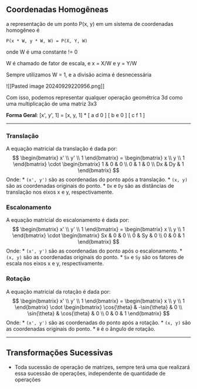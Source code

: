 
## Coordenadas Homogêneas

a representação de um ponto P(x, y) em um sistema de coordenadas homogêneo é
	
	P(x * W, y * W, W) = P(X, Y, W)

onde W é uma constante != 0 

W é chamado de fator de escala, e x = X/W e y = Y/W

Sempre utilizamos W = 1, e a divisão acima é desnecessária

![[Pasted image 20240929220956.png]]

Com isso, podemos representar qualquer operação geométrica 3d como uma multiplicação de uma matriz 3x3 

**Forma Geral**:  [x', y', 1] = [x, y, 1] *   [ a  d 0 ]
							[ b  e 0 ]
							[ c   f 1 ]


--- 
### Translação

A equação matricial da translação é dada por: $$ \begin{bmatrix} x' \\ y' \\ 1 \end{bmatrix} = \begin{bmatrix} x \\ y \\ 1 \end{bmatrix} \cdot \begin{bmatrix} 1 & 0 & 0 \\ 0 & 1 & 0 \\ Dx & Dy & 1 \end{bmatrix} $$
Onde: * `(x', y')` são as coordenadas do ponto após a translação. * `(x, y)` são as coordenadas originais do ponto. * `Dx` e `Dy` são as distâncias de translação nos eixos x e y, respectivamente.


### Escalonamento

A equação matricial do escalonamento é dada por: $$ \begin{bmatrix} x' \\ y' \\ 1 \end{bmatrix} = \begin{bmatrix} x \\ y \\ 1 \end{bmatrix} \cdot \begin{bmatrix} Sx & 0 & 0 \\ 0 & Sy & 0 \\ 0 & 0 & 1 \end{bmatrix} $$ Onde: * `(x', y')` são as coordenadas do ponto após o escalonamento. * `(x, y)` são as coordenadas originais do ponto. * `Sx` e `Sy` são os fatores de escala nos eixos x e y, respectivamente.

### Rotação

A equação matricial da rotação é dada por: $$ \begin{bmatrix} x' \\ y' \\ 1 \end{bmatrix} = \begin{bmatrix} x \\ y \\ 1 \end{bmatrix} \cdot \begin{bmatrix} \cos{\theta} & -\sin{\theta} & 0 \\ \sin{\theta} & \cos{\theta} & 0 \\ 0 & 0 & 1 \end{bmatrix} $$ Onde: * `(x', y')` são as coordenadas do ponto após a rotação. * `(x, y)` são as coordenadas originais do ponto. * `θ` é o ângulo de rotação.

---

## Transformações Sucessivas

* Toda sucessão de operação de matrizes, sempre terá uma que realizará essa sucessão de operações, independente de quantidade de operações